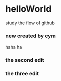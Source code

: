 # helloWorld
study the flow of github

### new created by cym
haha ha 

### the second edit 


### the three edit

